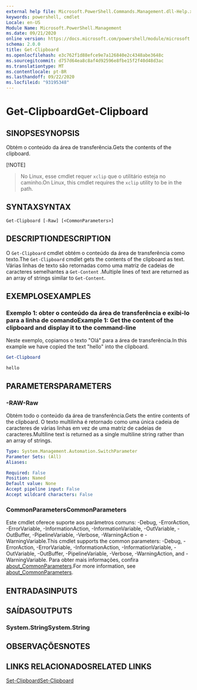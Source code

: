 ```yaml
---
external help file: Microsoft.PowerShell.Commands.Management.dll-Help.xml
keywords: powershell, cmdlet
Locale: en-US
Module Name: Microsoft.PowerShell.Management
ms.date: 09/21/2020
online version: https://docs.microsoft.com/powershell/module/microsoft.powershell.management/get-clipboard?view=powershell-7.1&WT.mc_id=ps-gethelp
schema: 2.0.0
title: Get-Clipboard
ms.openlocfilehash: e3c762f1d88efce9e7a126840e2c4348abe3648c
ms.sourcegitcommit: d757d64ea8c8af4d92596e8fbe15f2f40d48d3ac
ms.translationtype: MT
ms.contentlocale: pt-BR
ms.lasthandoff: 09/22/2020
ms.locfileid: "93195348"
---
```

# <span data-ttu-id="b4807-103">Get-Clipboard</span><span class="sxs-lookup"><span data-stu-id="b4807-103">Get-Clipboard</span></span>

## <span data-ttu-id="b4807-104">SINOPSE</span><span class="sxs-lookup"><span data-stu-id="b4807-104">SYNOPSIS</span></span>
<span data-ttu-id="b4807-105">Obtém o conteúdo da área de transferência.</span><span class="sxs-lookup"><span data-stu-id="b4807-105">Gets the contents of the clipboard.</span></span>

[!NOTE]
> <span data-ttu-id="b4807-106">No Linux, esse cmdlet requer `xclip` que o utilitário esteja no caminho.</span><span class="sxs-lookup"><span data-stu-id="b4807-106">On Linux, this cmdlet requires the `xclip` utility to be in the path.</span></span>

## <span data-ttu-id="b4807-107">SYNTAX</span><span class="sxs-lookup"><span data-stu-id="b4807-107">SYNTAX</span></span>

```
Get-Clipboard [-Raw] [<CommonParameters>]
```

## <span data-ttu-id="b4807-108">DESCRIPTION</span><span class="sxs-lookup"><span data-stu-id="b4807-108">DESCRIPTION</span></span>

<span data-ttu-id="b4807-109">O `Get-Clipboard` cmdlet obtém o conteúdo da área de transferência como texto.</span><span class="sxs-lookup"><span data-stu-id="b4807-109">The `Get-Clipboard` cmdlet gets the contents of the clipboard as text.</span></span> <span data-ttu-id="b4807-110">Várias linhas de texto são retornadas como uma matriz de cadeias de caracteres semelhantes a `Get-Content` .</span><span class="sxs-lookup"><span data-stu-id="b4807-110">Multiple lines of text are returned as an array of strings similar to `Get-Content`.</span></span>

## <span data-ttu-id="b4807-111">EXEMPLOS</span><span class="sxs-lookup"><span data-stu-id="b4807-111">EXAMPLES</span></span>

### <span data-ttu-id="b4807-112">Exemplo 1: obter o conteúdo da área de transferência e exibi-lo para a linha de comando</span><span class="sxs-lookup"><span data-stu-id="b4807-112">Example 1: Get the content of the clipboard and display it to the command-line</span></span>

<span data-ttu-id="b4807-113">Neste exemplo, copiamos o texto "Olá" para a área de transferência.</span><span class="sxs-lookup"><span data-stu-id="b4807-113">In this example we have copied the text "hello" into the clipboard.</span></span>

```powershell
Get-Clipboard
```

```Output
hello
```

## <span data-ttu-id="b4807-114">PARAMETERS</span><span class="sxs-lookup"><span data-stu-id="b4807-114">PARAMETERS</span></span>

### <span data-ttu-id="b4807-115">-RAW</span><span class="sxs-lookup"><span data-stu-id="b4807-115">-Raw</span></span>

<span data-ttu-id="b4807-116">Obtém todo o conteúdo da área de transferência.</span><span class="sxs-lookup"><span data-stu-id="b4807-116">Gets the entire contents of the clipboard.</span></span> <span data-ttu-id="b4807-117">O texto multilinha é retornado como uma única cadeia de caracteres de várias linhas em vez de uma matriz de cadeias de caracteres.</span><span class="sxs-lookup"><span data-stu-id="b4807-117">Multiline text is returned as a single multiline string rather than an array of strings.</span></span>

```yaml
Type: System.Management.Automation.SwitchParameter
Parameter Sets: (All)
Aliases:

Required: False
Position: Named
Default value: None
Accept pipeline input: False
Accept wildcard characters: False
```

### <span data-ttu-id="b4807-118">CommonParameters</span><span class="sxs-lookup"><span data-stu-id="b4807-118">CommonParameters</span></span>

<span data-ttu-id="b4807-119">Este cmdlet oferece suporte aos parâmetros comuns: -Debug, -ErrorAction, -ErrorVariable, -InformationAction, -InformationVariable, -OutVariable, -OutBuffer, -PipelineVariable, -Verbose, -WarningAction e -WarningVariable.</span><span class="sxs-lookup"><span data-stu-id="b4807-119">This cmdlet supports the common parameters: -Debug, -ErrorAction, -ErrorVariable, -InformationAction, -InformationVariable, -OutVariable, -OutBuffer, -PipelineVariable, -Verbose, -WarningAction, and -WarningVariable.</span></span> <span data-ttu-id="b4807-120">Para obter mais informações, confira [about_CommonParameters](https://go.microsoft.com/fwlink/?LinkID=113216).</span><span class="sxs-lookup"><span data-stu-id="b4807-120">For more information, see [about_CommonParameters](https://go.microsoft.com/fwlink/?LinkID=113216).</span></span>

## <span data-ttu-id="b4807-121">ENTRADAS</span><span class="sxs-lookup"><span data-stu-id="b4807-121">INPUTS</span></span>

## <span data-ttu-id="b4807-122">SAÍDAS</span><span class="sxs-lookup"><span data-stu-id="b4807-122">OUTPUTS</span></span>

### <span data-ttu-id="b4807-123">System.String</span><span class="sxs-lookup"><span data-stu-id="b4807-123">System.String</span></span>

## <span data-ttu-id="b4807-124">OBSERVAÇÕES</span><span class="sxs-lookup"><span data-stu-id="b4807-124">NOTES</span></span>

## <span data-ttu-id="b4807-125">LINKS RELACIONADOS</span><span class="sxs-lookup"><span data-stu-id="b4807-125">RELATED LINKS</span></span>

[<span data-ttu-id="b4807-126">Set-Clipboard</span><span class="sxs-lookup"><span data-stu-id="b4807-126">Set-Clipboard</span></span>](Set-Clipboard.md)

